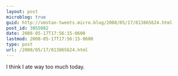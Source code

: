 ```yaml
---
layout: post
microblog: true
guid: http://vmstan-tweets.micro.blog/2008/05/17/813865624.html
post_id: 3055082
date: 2008-05-17T17:56:15-0600
lastmod: 2008-05-17T17:56:15-0600
type: post
url: /2008/05/17/813865624.html
---
```

I think I ate way too much today.
